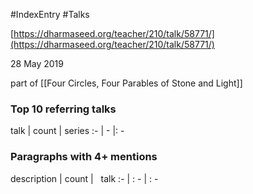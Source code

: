 #IndexEntry #Talks

[https://dharmaseed.org/teacher/210/talk/58771/](https://dharmaseed.org/teacher/210/talk/58771/)

28 May 2019

part of [[Four Circles, Four Parables of Stone and Light]]
### Top 10 referring talks
talk | count | series
:- | - |: -

### Paragraphs with 4+ mentions
description | count | &nbsp;&nbsp;talk
:- | : - | : -

